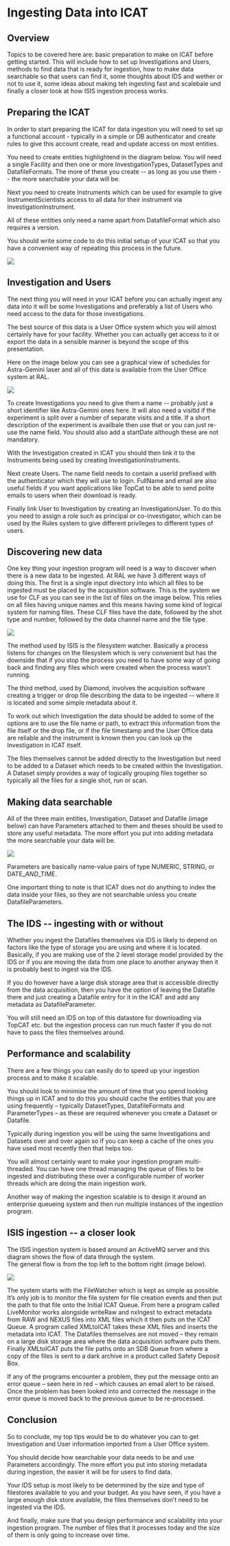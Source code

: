 # Ingesting Data into ICAT

## Overview

Topics to be covered here are: basic preparation to make on ICAT before getting started. This will include how to set up Investigations and Users, methods to find data that is ready for ingestion, how to make data searchable so that users can find it, some thoughts about IDS and wether or not to use it, some ideas about making teh ingesting fast and scalebale und finally a closer look at how ISIS ingestion process works.

## Preparing the ICAT

In order to start preparing the ICAT for data ingestion you will need to set up a functional account - typically in a simple or DB authenticator and create rules to give this account create, read and update access on most entities.

You need to create entities highlightend in the diagram below. You will need a single Facility and then one or more InvestigationTypes, DatasetTypes and DatafileFormats. The more of these you create -- as long as you use them -- the more searchable your data will be.

Next you need to create Instruments which can be used for example to give InstrumentScientists access to all data for their instrument via InvestigationInstrument.

All of these entities only need a name apart from DatafileFormat which also requires a version.

You should write some code to do this initial setup of your ICAT so that you have a convenient way of repeating this process in the future.

![](/tutorials/ingesting_data/1_preparing.png)

## Investigation and Users

The next thing you will need in your ICAT before you can actually ingest any data into it will be some Investigations and preferably a list of Users who need access to the data for those investigations.

The best source of this data is a User Office system which you will almost certainly have for your facility. Whether you can actually get access to it or export the data in a sensible manner is beyond the scope of this presentation.

Here on the image below you can see a graphical view of schedules for Astra-Gemini laser and all of this data is available from the User Office system at RAL.

![](/tutorials/ingesting_data/2_investigations.png)

To create Investigations you need to give them a name -- probably just a short identifier like Astra-Gemini ones here. It will also need a visitId if the experiment is split over a number of separate visits and a title. If a short description of the experiment is availbale then use that or you can just re-use the name field. You should also add a startDate although these are not mandatory.

With the Investigation created in ICAT you should then link it to the Instruments being used by creating InvestigationInstruments.

Next create Users. The name field needs to contain a userId prefixed with the authenticator which they will use to login. FullName and email are also useful fields if you want applications like TopCat to be able to send polite emails to users when their download is ready.

Finally link User to Investigation by creating an InvestigationUser. To do this you need to assign a role such as principal or co-investigator, which can be used by the Rules system to give different privileges to different types of users.

## Discovering new data

One key thing your ingestion program will need is a way to discover when there is a new data to be ingested. At RAL we have 3 different ways of doing this. The first is a single input directory into which all files to be ingested must be placed by the acquisition software. This is the system we use for CLF as you can see in the list of files on the image below. This relies on all files having unique names and this means having some kind of logical system for naming files. These CLF files have the date, followed by the shot type and number, followed by the data channel name and the file type.

![](/tutorials/ingesting_data/3_discovering.png)

The method used by ISIS is the filesystem watcher. Basically a process listens for changes on the filesystem which is very convenient but has the downside that if you stop the process you need to have some way of going back and finding any files which were created when the process wasn't running.

The third method, used by Diamond, involves the acquisition software creating a trigger or drop file describing the data to be ingested -- where it is located and some simple metadata about it.

To work out which Investigation the data should be added to some of the options are to use the file name or path, to extract this information from the file itself or the drop file, or if the file timestamp and the User Office data are reliable and the instrument is known then you can look up the Investigation in ICAT itself.

The files themselves cannot be added directly to the Investigation but need to be added to a Dataset which needs to be created within the Investigation. A Dataset simply provides a way of logically grouping files together so typically all the files for a single shot, run or scan.

## Making data searchable

All of the three main entities, Investigation, Dataset and Datafile \(image below\) can have Parameters attached to them and theses should be used to store any useful metadata. The more effort you put into adding metadata the more searchable your data will be.

![](/tutorials/ingesting_data/4_searchable.png)

Parameters are basically name-value pairs of type NUMERIC, STRING, or DATE\__AND_\_TIME.

One important thing to note is that ICAT does not do anything to index the data inside your files, so they are not searchable unless you create DatafileParameters.

## The IDS -- ingesting with or without

Whether you ingest the Datafiles themselves via IDS is likely to depend on factors like the type of storage you are using and where it is located. Basically, if you are making use of the 2 level storage model provided by the IDS or if you are moving the data from one place to another anyway then it is probably best to ingest via the IDS.

If you do however have a large disk storage area that is accessible directly from the data acquisition, then you have the option of leaving the Datafile there and just creating a Datafile entry for it in the ICAT and add any metadata as DatafileParameter.

You will still need an IDS on top of this datastore for downloading via TopCAT etc. but the ingestion process can run much faster if you do not have to pass the files themselves around.

## Performance and scalability

There are a few things you can easily do to speed up your ingestion process and to make it scalable.

You should look to minimise the amount of time that you spend looking things up in ICAT and to do this you should cache the entities that you are using frequently – typically DatasetTypes, DatafileFormats and ParameterTypes – as these are required whenever you create a Dataset or Datafile.

Typically during ingestion you will be using the same Investigations and Datasets over and over again so if you can keep a cache of the ones you have used most recently then that helps too.

You will almost certainly want to make your ingestion program multi-threaded. You can have one thread managing the queue of files to be ingested and distributing these over a configurable number of worker threads which are doing the main ingestion work.

Another way of making the ingestion scalable is to design it around an enterprise queueing system and then run multiple instances of the ingestion program.

## ISIS ingestion -- a closer look

The ISIS ingestion system is based around an ActiveMQ server and this diagram shows the flow of data through the system.  
 The general flow is from the top left to the bottom right \(image below\).

![](/tutorials/ingesting_data/5_ISISingestion.png)

The system starts with the FileWatcher which is kept as simple as possible. It’s only job is to monitor the file system for file creation events and then put the path to that file onto the Initial ICAT Queue. From here a program called LiveMonitor works alongside writeRaw and nxIngest to extract metadata from RAW and NEXUS files into XML files which it then puts on the ICAT Queue. A program called XMLtoICAT takes these XML files and inserts the metadata into ICAT. The Datafiles themselves are not moved – they remain on a large disk storage area where the data acquisition software puts them. Finally XMLtoICAT puts the file paths onto an SDB Queue from where a copy of the files is sent to a dark archive in a product called Safety Deposit Box.

If any of the programs encounter a problem, they put the message onto an error queue – seen here in red – which causes an email alert to be raised. Once the problem has been looked into and corrected the message in the error queue is moved back to the previous queue to be re-processed.

## Conclusion

So to conclude, my top tips would be to do whatever you can to get Investigation and User information imported from a User Office system.

You should decide how searchable your data needs to be and use Parameters accordingly. The more effort you put into storing metadata during ingestion, the easier it will be for users to find data.

Your IDS setup is most likely to be determined by the size and type of filestores available to you and your budget. As you have seen, if you have a large enough disk store available, the files themselves don’t need to be ingested via the IDS.

And finally, make sure that you design performance and scalability into your ingestion program. The number of files that it processes today and the size of them is only going to increase over time.

